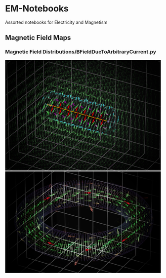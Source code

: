 # EM-Notebooks
Assorted notebooks for Electricity and Magnetism

## Magnetic Field Maps ##
### Magnetic Field Distributions/BFieldDueToArbitraryCurrent.py ###
![Line Current](/Magnetic%20Field%20Distributions/renderings/BFieldDueToLine_EmphasisAdded_B.jpg?raw=true "Magnetic field due to a line of current")
![Toroid](/Magnetic%20Field%20Distributions/renderings/BFieldDueToToroid_EmphasisAdded_D.jpg?raw=true "Magnetic field due to a toroid")